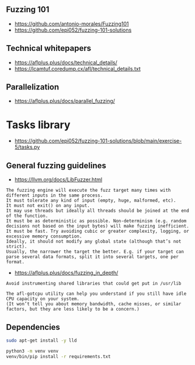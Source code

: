 ## Fuzzing 101

- https://github.com/antonio-morales/Fuzzing101
- https://github.com/epi052/fuzzing-101-solutions

## Technical whitepapers

- https://aflplus.plus/docs/technical_details/
- https://lcamtuf.coredump.cx/afl/technical_details.txt

## Parallelization

- https://aflplus.plus/docs/parallel_fuzzing/

# Tasks library

- https://github.com/epi052/fuzzing-101-solutions/blob/main/exercise-5/tasks.py

## General fuzzing guidelines

- https://llvm.org/docs/LibFuzzer.html

```
The fuzzing engine will execute the fuzz target many times with different inputs in the same process.
It must tolerate any kind of input (empty, huge, malformed, etc).
It must not exit() on any input.
It may use threads but ideally all threads should be joined at the end of the function.
It must be as deterministic as possible. Non-determinism (e.g. random decisions not based on the input bytes) will make fuzzing inefficient.
It must be fast. Try avoiding cubic or greater complexity, logging, or excessive memory consumption.
Ideally, it should not modify any global state (although that’s not strict).
Usually, the narrower the target the better. E.g. if your target can parse several data formats, split it into several targets, one per format.
```

- https://aflplus.plus/docs/fuzzing_in_depth/

```
Avoid instrumenting shared libraries that could get put in /usr/lib
```

```
The afl-gotcpu utility can help you understand if you still have idle CPU capacity on your system.
(It won’t tell you about memory bandwidth, cache misses, or similar factors, but they are less likely to be a concern.)
```

## Dependencies

```bash
sudo apt-get install -y lld

python3 -m venv venv
venv/bin/pip install -r requirements.txt
```